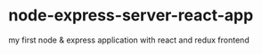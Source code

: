# node-express-server-react-app
my first node &amp; express application with react and redux frontend

